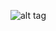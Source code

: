 ![alt tag](https://raw.githubusercontent.com/Saylala/tdd/tree/master/TagsCloudVisualization/Examples/Example1.png)
